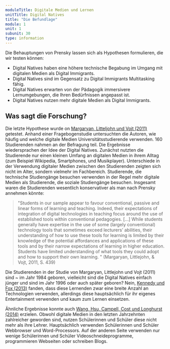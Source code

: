 ```yaml
---
moduleTitle: Digitale Medien und Lernen
unitTitle: Digital Natives
title: "Die Befundlage"
module: 1
unit: 1
subunit: 30
type: information
---
```


Die Behauptungen von Prensky lassen sich als Hypothesen formulieren, die wir testen können: 

* Digital Natives haben eine höhere technische Begabung im Umgang mit digitalen Medien als Digital Immigrants.
* Digital Natives sind im Gegensatz zu Digital Immigrants Multitasking fähig.
* Digital Natives erwarten von der Pädagogik immersivere Lernumgebungen, die Ihren Bedürfnissen angepasst ist. 
* Digital Natives nutzen mehr digitale Medien als Digital Immigrants. 

## Was sagt die Forschung? 

Die letzte Hypothese wurde on [Margaryan, Litteljohn und Vojt (2011)](https://www.sciencedirect.com/science/article/pii/S0360131510002563) getestet. Anhand einer Fragebogenstudie untersuchten die Autoren, wie häufig und welche digitale Medien Universitätsstudierende verwenden. 160 Studierenden nahmen an der Befragung teil. Die Ergebnisse wiedersprachen der Idee der Digital Natives. Zunächst nutzten die Studierende nur einen kleinen Umfang an digitalen Medien in ihrem Alltag (zum Beispiel Wikipedia, Smartphones, und Musikplayer). Unterschiede in der Verwendung digitaler Medien zwischen den Studierenden zeigten sich nicht im Alter, sondern vielmehr im Fachbereich. Studierende, die technische Studiengänge besuchen verwenden in der Regel mehr digitale Medien als Studierende, die soziale Studiengänge besuchen. Insgesamt waren die Studierenden wesentlich konservativer als man nach Prensky annehmen könnte: 

> "Students in our sample appear to favour conventional, passive and linear forms of learning and teaching. Indeed, their expectations of integration of digital technologies in teaching focus around the use of established tools within conventional pedagogies. [...] While students generally have expertise in the use of some (largely conventional) technology tools that sometimes exceed lecturers’ abilities, their understanding of how to use these tools for learning is limited by their knowledge of the potential affordances and applications of these tools and by their narrow expectations of learning in higher education. Students have limited understanding of what tools they could adopt and how to support their own learning. " (Margaryan, Littlejohn, & Vojt, 2011, S. 439)


Die Studierenden in der Studie von Margaryan, Littlejohn und Vojt (2011) sind ~ im Jahr 1984 geboren, vielleicht sind die Digital Natives einfach jünger und sind im Jahr 1996 oder auch später geboren? Nein, [Kennedy und Fox (2013)](https://eric.ed.gov/?id=EJ1071340) fanden, dass diese Lernenden zwar eine breite Anzahl an Technologien verwenden, allerdings diese hauptsächlich für ihr eigenes Entertainment verwenden und kaum zum Lernen einsetzen. 

Ähnliche Ergebnisse konnte auch [Wang, Hsu, Campell, Cost und Longhurst (2014)](https://link.springer.com/article/10.1007/s11423-014-9355-4) erzielen. Obwohl digitale Medien in den letzten Jahrzehnten zahlreicher geworden sind, nutzen Schülerinnen und Schüler diese nicht mehr als ihre Lehrer. Hauptsächlich verwenden Schülerinnen und Schüler Webbrowser und Word-Processors. Auf der anderen Seite verwenden nur wenige Schülerinnen und Schüler Videoschneideprogramme, programmieren Webseiten oder schreiben Blogs. 